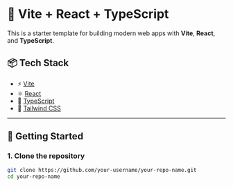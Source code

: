 # 🚀 Vite + React + TypeScript

This is a starter template for building modern web apps with **Vite**, **React**, and **TypeScript**.

## 📦 Tech Stack

- ⚡ [Vite](https://vitejs.dev/)
- ⚛️ [React](https://reactjs.org/)
- 🧠 [TypeScript](https://www.typescriptlang.org/)
- 🎨 [Tailwind CSS](https://tailwindcss.com/) 

---

## 🔧 Getting Started

### 1. Clone the repository

```bash
git clone https://github.com/your-username/your-repo-name.git
cd your-repo-name
